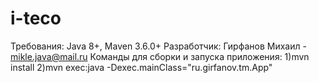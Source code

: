 # i-teco

Требования: Java 8+, Maven 3.6.0+
Разработчик: Гирфанов Михаил - mikle.java@mail.ru
Команды для сборки и запуска приложения:
1)mvn install
2)mvn exec:java -Dexec.mainClass="ru.girfanov.tm.App"

